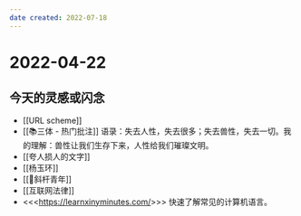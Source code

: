 ```yaml
---
date created: 2022-07-18
---
```


# 2022-04-22

## 今天的灵感或闪念

- [[URL scheme]]
- [[📚三体 - 热门批注]] 语录：失去人性，失去很多；失去兽性，失去一切。我的理解：兽性让我们生存下来，人性给我们璀璨文明。
- [[夸人损人的文字]]
- [[杨玉环]]
- [[🐤斜杆青年]]
- [[互联网法律]]
- <<<<https://learnxinyminutes.com/>>>> 快速了解常见的计算机语言。
